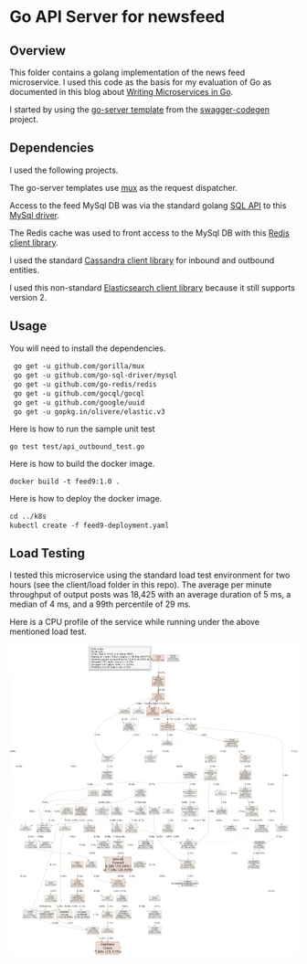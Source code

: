 # Go API Server for newsfeed

## Overview

This folder contains a golang implementation of the news feed microservice. I used this code as the basis for my evaluation of Go as documented in this blog about [Writing Microservices in Go](http://glennengstrand.info/software/architecture/microservice/golang).

I started by using the [go-server template](https://github.com/swagger-api/swagger-codegen/tree/master/modules/swagger-codegen/src/main/resources/go-server) from the [swagger-codegen](https://github.com/swagger-api/swagger-codegen) project.

## Dependencies

I used the following projects.

The go-server templates use [mux](https://github.com/gorilla/mux) as the request dispatcher.

Access to the feed MySql DB was via the standard golang [SQL API](https://golang.org/pkg/database/sql/) to this [MySql driver](https://github.com/go-sql-driver/mysql/).

The Redis cache was used to front access to the MySql DB with this [Redis client library](https://github.com/go-redis/redis).

I used the standard [Cassandra client library](https://github.com/gocql/gocql) for inbound and outbound entities.

I used this non-standard [Elasticsearch client library](https://olivere.github.io/elastic/) because it still supports version 2.

## Usage

You will need to install the dependencies.

```
 go get -u github.com/gorilla/mux
 go get -u github.com/go-sql-driver/mysql
 go get -u github.com/go-redis/redis
 go get -u github.com/gocql/gocql
 go get -u github.com/google/uuid
 go get -u gopkg.in/olivere/elastic.v3
```

Here is how to run the sample unit test

```
go test test/api_outbound_test.go
```

Here is how to build the docker image.

```
docker build -t feed9:1.0 .
```

Here is how to deploy the docker image.

```
cd ../k8s
kubectl create -f feed9-deployment.yaml
```

## Load Testing

I tested this microservice using the standard load test environment for two hours (see the client/load folder in this repo). The average per minute throughput of output posts was 18,425 with an average duration of 5 ms, a median of 4 ms, and a 99th percentile of 29 ms.

Here is a CPU profile of the service while running under the above mentioned load test.

<img src="pprof001.png" width="1600" />

